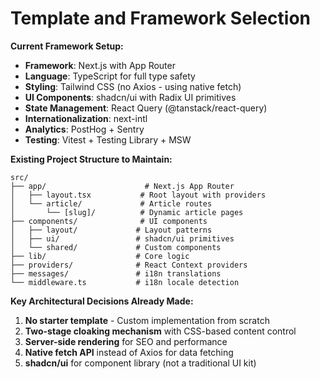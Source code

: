 # Template and Framework Selection

**Current Framework Setup:**
- **Framework**: Next.js with App Router
- **Language**: TypeScript for full type safety
- **Styling**: Tailwind CSS (no Axios - using native fetch)
- **UI Components**: shadcn/ui with Radix UI primitives
- **State Management**: React Query (@tanstack/react-query)
- **Internationalization**: next-intl
- **Analytics**: PostHog + Sentry
- **Testing**: Vitest + Testing Library + MSW

**Existing Project Structure to Maintain:**
```
src/
├── app/                      # Next.js App Router
│   ├── layout.tsx           # Root layout with providers
│   └── article/             # Article routes
│       └── [slug]/          # Dynamic article pages
├── components/              # UI components
│   ├── layout/             # Layout patterns
│   ├── ui/                 # shadcn/ui primitives
│   └── shared/             # Custom components
├── lib/                    # Core logic
├── providers/              # React Context providers
├── messages/               # i18n translations
└── middleware.ts           # i18n locale detection
```

**Key Architectural Decisions Already Made:**
1. **No starter template** - Custom implementation from scratch
2. **Two-stage cloaking mechanism** with CSS-based content control
3. **Server-side rendering** for SEO and performance
4. **Native fetch API** instead of Axios for data fetching
5. **shadcn/ui** for component library (not a traditional UI kit)
